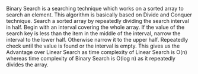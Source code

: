 Binary Search is a searching technique which works on a sorted array to search an element.
This algorithm is basically based on Divide and Conquer technique.
Search a sorted array by repeatedly dividing the search interval in half. Begin with an interval covering the whole array. If the value of the search key is less than the item in the middle of the interval, narrow the interval to the lower half. Otherwise narrow it to the upper half. Repeatedly check until the value is found or the interval is empty.
This gives us the Advantage over Linear Search as time complexity of Linear Search is O(n) whereas time complexity of Binary Search is O(log n) as it repeatedly divides the array.
